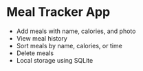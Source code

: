 # Meal Tracker App
- Add meals with name, calories, and photo
- View meal history
- Sort meals by name, calories, or time
- Delete meals
- Local storage using SQLite

